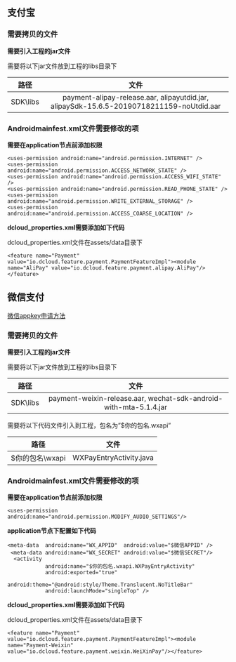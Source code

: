 ## 支付宝

### 需要拷贝的文件

**需要引入工程的jar文件**

需要将以下jar文件放到工程的libs目录下

| 路径 | 文件 | 
| :-------: | :-------: |
| SDK\libs | payment-alipay-release.aar, alipayutdid.jar, alipaySdk-15.6.5-20190718211159-noUtdid.aar |

### Androidmainfest.xml文件需要修改的项

**需要在application节点前添加权限**

~~~
<uses-permission android:name="android.permission.INTERNET" />
<uses-permission android:name="android.permission.ACCESS_NETWORK_STATE" />
<uses-permission android:name="android.permission.ACCESS_WIFI_STATE" />
<uses-permission android:name="android.permission.READ_PHONE_STATE" />
<uses-permission android:name="android.permission.WRITE_EXTERNAL_STORAGE" />
<uses-permission android:name="android.permission.ACCESS_COARSE_LOCATION" />
~~~

**dcloud_properties.xml需要添加如下代码**

dcloud_properties.xml文件在assets/data目录下

~~~
<feature name="Payment" value="io.dcloud.feature.payment.PaymentFeatureImpl"><module name="AliPay" value="io.dcloud.feature.payment.alipay.AliPay"/></feature>
~~~


## 微信支付

[微信appkey申请方法](http://ask.dcloud.net.cn/article/208)

### 需要拷贝的文件

**需要引入工程的jar文件**

需要将以下jar文件放到工程的libs目录下

| 路径 | 文件 | 
| :-------: | :-------: |
| SDK\libs | payment-weixin-release.aar, wechat-sdk-android-with-mta-5.1.4.jar |

需要将以下代码文件引入到工程，包名为”$你的包名.wxapi”

| 路径 | 文件 | 
| :-------: | :-------: |
| $你的包名\wxapi | WXPayEntryActivity.java |

### Androidmainfest.xml文件需要修改的项

**需要在application节点前添加权限**

~~~
<uses-permission android:name="android.permission.MODIFY_AUDIO_SETTINGS"/>
~~~

**application节点下配置如下代码**

~~~
<meta-data  android:name="WX_APPID"  android:value="$微信APPID" />
 <meta-data android:name="WX_SECRET" android:value="$微信SECRET"/>
  <activity
            android:name="$你的包名.wxapi.WXPayEntryActivity"
            android:exported="true"
            android:theme="@android:style/Theme.Translucent.NoTitleBar"
            android:launchMode="singleTop" />
~~~

**dcloud_properties.xml需要添加如下代码**

dcloud_properties.xml文件在assets/data目录下

~~~
<feature name="Payment" value="io.dcloud.feature.payment.PaymentFeatureImpl"><module name="Payment-Weixin" value="io.dcloud.feature.payment.weixin.WeiXinPay"/></feature>
~~~